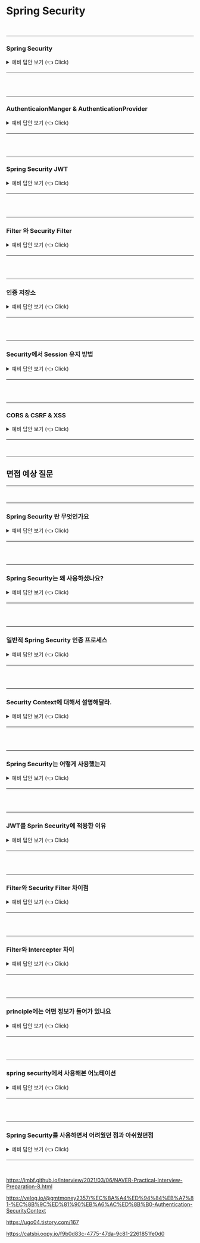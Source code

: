 # Spring Security



<br>

-----------------------

### Spring Security

<details>
   <summary> 예비 답안 보기 (👈 Click)</summary>
<br />





-----------------------

- 자바 애플리케이션에서 인증, 인가를 처리하고 보호 기능을 제공하는 프레임워크

- spring security 사용시 애플리케이션에 인증, 인가, 보호 기능을 자체적으로 구현할 필요없이 다양한 기능을 확장할 수 있습니다.

- 인증 프로세스
  - <img width="752" alt="image" src="https://user-images.githubusercontent.com/57162257/186381962-e2e43a71-5d8a-4eab-80e4-7e55bad238ce.png">
    
    
    
    1. Security Filter에서 요청을 가로챈다.
    
    2. UsernamePasswordAuthenticationFilter를 통해 UsernamePasswrodAuthenticationToken 이라는 인증용 토큰을 생성한다.
    3. AuthenticationManger의 구현체인 ProviderManager에게 UsernamePasswordAuthenticationToken을 전달한다.
    4. ProviderManager는 AuthenticationProvider에게 UsernamePasswordAuthenticationToken을 전달한다.
    5. AuthenticationProvider는 실제 데이터베이스에서 사용자 정보를 가져오는 UserDetailsService에게 사용자 정보를 넘겨준다.
    6. UserDetailsService는 사용자 정보를 데이터베이스에서 찾아 UserDetails로 반환한다.
    7. AuthenticationProvider는 UserDetails로 사용자 정보를 비교한다.
    8. 인증이 완료되면 인증 정보를 담은 Authentication을 반환한다.
       - Authentication은 principle (사용자 식별), cridential (암호), authorities (권한) 으로 구성되어있다.
    
    9. Authentication을 AuthenticationFilter로 반환하고 SecurityContext에 Authentication을 저장한다.
    
    - SecurityContext는 세션영역으로써 인증된 Authentication을 SecurityContext에 저장한다는 것은 Spring Security가 세션방식으로 인증 방식을 사용한다는 뜻이다.
  
- Security Filter
  - <img width="493" alt="image" src="https://user-images.githubusercontent.com/57162257/186384232-91963797-5547-46ee-9c6b-0cec4fdf23b2.png">
  - <img width="500" alt="image" src="https://user-images.githubusercontent.com/57162257/186384310-6ada9459-8671-480c-a25d-ccae60eeb199.png">
  - Security Filter는 서블릿 컨테이너의 Filter와 마찬가지로 DispatcherServlet 요청 전에 사용되는 필터이다.
  - Security Filter는 서블릿 컨테이너의 Filter Chain에 DelegatingFilterProxy를 등록하고 delegatingFilterProxy는 빈으로 등록된 SecurityFilterChain에게 필터 작업을 위임한다. (스프링 컨테이너의 filter 작업 전체 작업 위임 x, security filter 작업 위임 o)
  - 방법
    - WebSeucrityConfiguerAdapter라는 Filter chain을 구성하는 클래스를 상속받아 Configure클래스를 생성하고configure() 를 오버라이딩하여 filter chain을 구성할 수 있다.
    - 현재 WebSecurityConfigureAdapter클래스가 deprecate당해서 새로운 방법을 사용해야한다 (공부해야함)
      - 바뀐 버전에서는 WebSecurityConfigureAdapter대신, SecurityFilterChain을 빈으로 등록하여 사용해야한다.
      - https://velog.io/@pjh612/Deprecated%EB%90%9C-WebSecurityConfigurerAdapter-%EC%96%B4%EB%96%BB%EA%B2%8C-%EB%8C%80%EC%B2%98%ED%95%98%EC%A7%80
  - 종류
    - SecurityContextPersistenceFilter : HttpSecurityContextRepository를 통해 Session에 SecurityContext가있는지 확인하고 존재한다면 해당 SecurityContext를 SecuirtyContextHolder에 저장하고 thread-local에 저장한다.
      - 인증 전
        1. HttpSecurityContextRepository에서 SecurityContext를 생성한다.(현재는 null)
        2. 인증 필터에서 인증완료후 Authentication을 생성하고 SecurityContext에 저장한다.
        3. 응답 전에 Session에 SecurityContext를 저장하고 SecurityContext를 초기화한다.
      - 인증 후
        1. Session에서 SecurityContext를 가져온다.
        2. SecurityContextHolder에 SecurityContext를 저장한다.
    - UsernamePasswordFilter : login요청을 감시하며 인증과정 진행.
    - SessionManagementFilter : 사용자의 동시로그인 제한 등의 기능을 제공
    - ExceptionTranslationFilter : 내부적으로 FilterSecurityInterceptor를 사용하여 AuthenticationException또는 AccessDeniedException을 받는다면 예외를 처리해준다.
      - AuthenticationEntryPoint : 인증되지 않은 사용자가 요청했을 경우 AuthenticationException을 받고 AuthenticationEntyPoint를 실행하여 401과 함께 인증을 유도한다.
      - AccessDeniedHandler : 권한이없는 기능을 사용할 경우 AccessDeniedException을 받고 AccessDeniedHandler을 실행하여 403을 보낸다.
    - FilterSecurityInterceptor : 인가처리 담당 필터
      - 인증객체없이 요청하게되면 AuthenticationException 발생
      - 권한없는 요청시 AccessDeniedException 발생


</details>

-----------------------

<br>



<br>

-----------------------

### AuthenticaionManger & AuthenticationProvider

<details>
   <summary> 예비 답안 보기 (👈 Click)</summary>
<br />



-----------------------

- AuthenticationManager
  - 인증 필터로 부터 인증 요청을 받게되면 인증처리자(AuthenticationProvider)중 해당 인증이 처리가능한 provider를 찾아 인증을 위임하게된다. 인증이 완료되면 Authentication을 전달한다.

- AuthenticationProvider
  - 인증 처리를 담당하는 인터페이스로서, 인증을 처리하는 authentication메서드와 인증처리 가능한 provider인지 검사하는 support메서드를 정의한다.
    - authentication메서드 로직
      - UserDetailsService에서 UserDetails를 가져와 아이디 인증, 패스워드 인증 등을 수행하고 인증된 Authentication을 전달한다.



</details>

-----------------------

<br>



<br>

-----------------------

### Spring Security JWT

<details>
   <summary> 예비 답안 보기 (👈 Click)</summary>
<br />






-----------------------

- JWT 적용 이유
  - 일반 Spring Security는 저장된 Authentication을 SecurityContext에서 별도의 스레드로 세션이 유지되도록 관리하여 상대적으로 무겁고 유지비용이 발생하게 됩니다.  그렇기 때문에 별도의 유지 비용과 공간이 필요없는 JWT를 사용하여 인증, 인가 처리를 Security에 적용한다.

- 적용 방법
  - JWT 생성, 유효 검사, 인증 처리를 위한 JwtTokenProvider 클래스 구현하였고 이를 사용하기 위해 JwtAuthenticationFilter를 구현하였습니다. 그리고 기존 인증 필터인 UsernamePasswordFilter의 이전에 수행할 수 있도록 security filter chain 설정을 통해 인증 구현.


</details>

-----------------------

<br>



<br>

-----------------------

### Filter 와 Security Filter

<details>
   <summary> 예비 답안 보기 (👈 Click)</summary>
<br />






-----------------------

- Filter는 서블릿 컨테이너에서 관리되며 Bean은 스프링 컨테이너에서 관리됩니다. 그렇기 때문에 Filter는 bean을 사용할 수 없습니다.
- DelegatingFilterProxy 클래스를 사용하면 DelegatingFilterProxy는 Bean으로 등록된 SecurityFilterChain이 서블릿 필터에서 수행될 수 있도록 역할을 위임해줍니다.
- <img width="793" alt="image" src="https://user-images.githubusercontent.com/57162257/188792052-861b0054-5160-4bcf-8cdf-8429dadcfab5.png">

</details>

-----------------------

<br>



<br>

-----------------------

### 인증 저장소

<details>
   <summary> 예비 답안 보기 (👈 Click)</summary>
<br />







-----------------------

- SecuirtyContext
  - Security에서 인증된 객체는 일반적으로 Security Context에 저장되고 Secuirty Context는 Security Context Holder에 저장됩니다.
  - 인증된 객체가 저장된  SecurityContextHolder는 thread local에 저장되기 때문에 각 스레드에서 전역적으로 사용자 정보를 사용할 수 있고 각 스레드 별로 다른 인증객체를 가질 수 있습니다.
    - thread local : 스레드에서 독립적으로 사용할 수 있는 지역변수
    - <img width="685" alt="image" src="https://user-images.githubusercontent.com/57162257/188788345-780eff5e-0af6-43e2-aa9b-e1bf34229dcf.png">
- SecuirtyContextHolder
  - 인증된 객체인 Authenticaion을 저장하는 SecurityContext를 감싸고 있는 Wrapper Class입니다.
  - SecurityContext 저장 방식을 설정해 줄 수 있습니다
    - Thread_Local : 스레드당 security context 할당
    - Inheritable_Thread_Local : 부모 스레드와 자식스레드가 동일한 security context를 가집니다.
    - Global : 메모리에서 하나의 SecurityContext 참조
- <img width="1034" alt="image" src="https://user-images.githubusercontent.com/57162257/188788414-2ff61688-e20e-4bfb-ae40-148c4e9bf024.png">
- `Authentication authentication = SecurityContextHolder.getContext().getAuthentication()`

</details>

-----------------------

<br>



<br>

-----------------------

### Security에서 Session 유지 방법

<details>
   <summary> 예비 답안 보기 (👈 Click)</summary>
<br />
  


-----------------------

- 요청이 들어오게 되면 SecurityContextPersistenceFilter에서 HttpSessionSecurityContextRepository를 통해 인증 여부를 확인합니다.
- 인증 전에는 UsernamePasswordAuthenticationFilter에서 사용자를 인증하고 인증된 객체인 Authentication을 SecurityContext에 저장합니다. 그리고 사용자에게 응답하기 전에 Session에 SecurityContext를 저장하고 인증된 정보를 사용합니다.
- 인증 후에는 Session의 SecurityContext를 불러와 thread local에 SecurityContext를 담은 SecurityContextHolder를 저장하고 인증된 정보를 사용합니다.
- https://devlog-wjdrbs96.tistory.com/404

</details>

-----------------------

<br>



<br>

-----------------------

### CORS & CSRF & XSS

<details>
   <summary> 예비 답안 보기 (👈 Click)</summary>
<br />






-----------------------

- CORS (Cross Origin resource sharing)
  - 교차 출처 리소스 공유
  - 다른 출처(domain)로 URL을 요청하여 리소스를 가져오는 것.
  - 서버에서는 응답시 access-control-allow-origin에 허용된 도메인을 보내고 사용자의 웹 브라우저는 요청때 보낸 origin에서 출처의 도메인과 비교한다.

- CSRF (Cross Site Request Forgery)
  - 사이트간 위조 요청
  - 사용자가 메일이나 링크를 누르게 되면 Put, Delete로 서버에 악의 요청을 보내는 것.
  - 서버에서는 요청 헤더의 referer에 등록되어 있는 요청 domain정보를 확인하여 올바른 domain에서 요청이 들어왔는지 확인하거나,
    Csrf-token을 사용해서 사용자가 요청시 csrf-token이 올바른지 판단하여 검증하는 방법
    - 서버에서 생성된 곳에서 요청을 보내고있음을 증명한다.(referer, csrf-token)
  
- XSS (Cross Site Scripting)
  - 공격자가 상대방이 자주사용하는 웹사이트에 악성 스크립트를 삽입하여 사용자가 악성 스크립트가 포함된 게시글을 사용했을 때 공격자에게 사용자의 쿠키 정보를 탈취하여 사용자 정보를 도용하거나 해당 사이트에 악의적 요청을 보내는것.
  - 사용하고 있는 웹 사이트 이상한 점은 없는지 이상한 URL로 접속해있는지 확인해야한다.

</details>

-----------------------

<br>





---

## 면접 예상 질문

---



<br>

-----------------------

### Spring Security 란 무엇인가요

<details>
   <summary> 예비 답안 보기 (👈 Click)</summary>
<br />






-----------------------

- Spring Security란 자바 애플리케이션에서 인증, 인가 처리 및 cors, csrf 등으로 부터 보호 기능을 제공하는 프레임워크입니다.
- spring security를 사용하면 애플리케이션 보호에 대한 기능을 자체적으로 구현할 필요없고 기능을 확장시킬 수 있습니다.

</details>

-----------------------

<br>



<br>

-----------------------

### Spring Security는 왜 사용하셨나요?

<details>
   <summary> 예비 답안 보기 (👈 Click)</summary>
<br />






-----------------------

- 인증, 인가를 처리 기능을 사용하기 위해 spring security를 사용했으며 Interceptor나 AOP가 아닌 Filter로 공통 인증 기능을 구현해보기 위해 사용했습니다.

</details>

-----------------------

<br>



<br>

-----------------------

### 일반적 Spring Security 인증 프로세스

<details>
   <summary> 예비 답안 보기 (👈 Click)</summary>
<br />






-----------------------

1. 요청이 들어오게 되면 Servlet이 호출되기 전에 Security Filter에서 요청을 가로챕니다.
2. AuthenticationFilter 에서 요청을 가로채고 인증용 객체인 UsernamePasswordAuthenticationToken을 생성합니다.
3. UsernamePasswordAuthenticationToken은 AuthenticationManger의 구현체인  ProviderManger에게 보내집니다.
4. ProviderManger는 다시 AuthenticationProvider에게 UsernamePasswordAuthentcationToken을 전달합니다.
5. AuthenticationProvider는 데이터베이스에 접근하여  사용자 인증 정보를 가져오는 UserDetailsService에 사용자 정보를 전달합니다.
6. UserDetailsService는 데이터베이스에서 사용자 정보를 가져와 사용자 인증 정보인 UserDetails를 반환합니다.
7. AuthenticationProvider는 사용자 정보를 비교하고 인증객체인 Authentication을 생성해 반환합니다.
8. Authentication은 AuthenticationFilter까지 반환되고 인증 객체를 SecurityContext에 저장하여 세션을 유지시킵니다.

</details>

-----------------------

<br>



<br>

-----------------------

### Security Context에 대해서 설명해달라.

<details>
   <summary> 예비 답안 보기 (👈 Click)</summary>
<br />







-----------------------

- Jwt를 이용한 인증, 인가 처리를 위해 토큰 생성, 유효성 검사, 인증을 위한 JwtTokenProvider를 구현하고, 사용자 인증 정보를 가져오기 위해 User도메인에 UserDetails를 상속하여 구현했습니다. 그리고 JwtTokenProvider를 사용하기 위해 UsernamePasswordAuthenticaionFilter이전에 custom한 JwtAuthenticationFilter를 생성했습니다.

</details>

-----------------------

<br>



<br>

-----------------------

### Spring Security는 어떻게 사용했는지

<details>
   <summary> 예비 답안 보기 (👈 Click)</summary>
<br />






-----------------------

- Jwt를 이용한 인증, 인가 처리를 위해 토큰 생성, 유효성 검사, 인증을 위한 JwtTokenProvider를 구현하고, 사용자 인증 정보를 가져오기 위해 User도메인에 UserDetails를 상속하여 구현했습니다. 그리고 JwtTokenProvider를 사용하기 위해 UsernamePasswordAuthenticaionFilter이전에 custom한 JwtAuthenticationFilter를 생성했습니다.

</details>

-----------------------

<br>



<br>

-----------------------

### JWT를 Sprin Security에 적용한 이유

<details>
   <summary> 예비 답안 보기 (👈 Click)</summary>
<br />






-----------------------

- 일반적인 Spring Security는 Security Context에 저장된 Authentication으로 세션을 별도의 스레드를 돌려 유지하기 때문에 유지비용이 들고 서버에서 관리하기 때문에 인증 과정이 상대적으로 무겁습니다.
  하지만 JWT를 사용하게 되면 사용자의 정보는 서버 비밀키로 암호화되어 있고 토큰의 유효성 검사 후 해당 정보를 사용하기만 하면 됩니다. 그렇기 때문에 세션이 필요없게 되어 유지비용이 없고 가벼운 인증이 가능해집니다.
- 방법
  - WebSecurityConfiguration에서 season management의 sessionCreationPoliy속성을 stateless로 선언하여 세션을 사용하지 않는다고 선언한다.


</details>

-----------------------

<br>



<br>

-----------------------

### Filter와 Security Filter 차이점

<details>
   <summary> 예비 답안 보기 (👈 Click)</summary>
<br />






-----------------------

- 일반적으로 Filter는 spring context외부에 있으며 서블릿 컨테이너 filter에 직접 등록하여 사용합니다.
  Security Filter는 DelegatingFilterProxy를 서블릿 컨테이너 필터에 등록하여 일반 filter작업을 Security Filter Chain으로 위임받아 UsernamePasswordAuthenticationFilter, SessionManagementFilter, ExceptionTranslationFilter 등이 차례로 실행됩니다.

</details>

-----------------------

<br>



<br>

-----------------------

### Filter와 Intercepter 차이

<details>
   <summary> 예비 답안 보기 (👈 Click)</summary>
<br />






-----------------------

- Filter는 spring context외부에 존재하며 서블릿이 호출되기 전에 요청을 가로채 공통 보안 기능이나 이미지 압축,변환 등을 수행합니다.
- Intercepter는 spring context내부에 존재하며 서블릿이 컨트롤러를 호출하기 전에 요청을 가로채 공통 작업을 수행합니다.

</details>

-----------------------

<br>



<br>

-----------------------

### principle에는 어떤 정보가 들어가 있나요

<details>
   <summary> 예비 답안 보기 (👈 Click)</summary>
<br />






-----------------------

- 인증 프로세스 후 생성되는 인증 객체인 Authentication은 principal, credentials, authority로 구성되어있으며 principal은 사용자의 식별 데이터, credentials은 암호, authority는 권한을 가지고 있습니다.
- Authentication으로 등록된 principal은 컨트롤러 컴포넌트에서 파라미터로 가져올수 있다. (@AuthenticationPrincipal)

</details>

-----------------------

<br>



<br>

-----------------------

### spring security에서 사용해본 어노테이션

<details>
   <summary> 예비 답안 보기 (👈 Click)</summary>
<br />






-----------------------

- @EnableWebSecurity 어노테이션을 security config 클래스에 설정하여  security에 필요한 설정을 선언하였습니다.
- 인증된 사용자의 정보를 사용하기 위해 @AuthenticationPrincipal을 사용해 컨트롤러의 메소드에서 파라미터로 사용자의 정보를 받아왔습니다.

</details>

-----------------------

<br>



<br>

-----------------------

### Spring Security를 사용하면서 어려웠던 점과 아쉬웠던점

<details>
   <summary> 예비 답안 보기 (👈 Click)</summary>
<br />






-----------------------

- 어려웠던점
  - 가장 어려웠던 점 중 하나는 spring security에서 jwt를 적용하는데 인증 프로세스 구조와 개념이 완전히 자리 잡지 못한 상태에서 기능의 데드라인을 맞추고자 서툴렀던 탓에 원하는 인증, 인가처리 프로세스를 제대로 적용시키지 못하여 많은 시간을 보냈었던것이 가장 힘들었던것 같습니다..

- 아쉬웠던점
  - 앱 서비스에 대한 서버였기때문에 spring security에서 지원하는 cors, csrf 등과 같은 보호 기능 등 해당 서비스에 사용되지 않기 때문에 security에서 제공하는 기능을 더많이 경험해보지 못한것이 아쉬웠습니다.


</details>

-----------------------

<br>



https://imbf.github.io/interview/2021/03/06/NAVER-Practical-Interview-Preparation-8.html

https://velog.io/@gmtmoney2357/%EC%8A%A4%ED%94%84%EB%A7%81-%EC%8B%9C%ED%81%90%EB%A6%AC%ED%8B%B0-Authentication-SecurityContext

https://ugo04.tistory.com/167



https://catsbi.oopy.io/f9b0d83c-4775-47da-9c81-2261851fe0d0